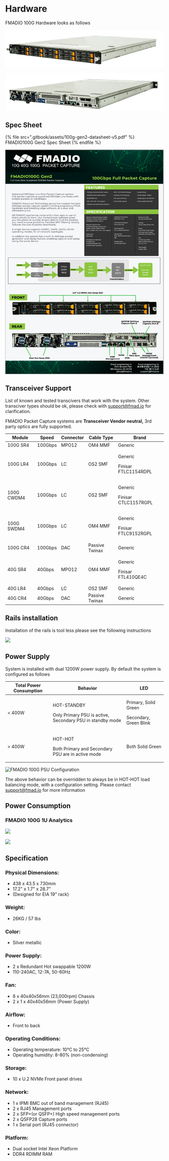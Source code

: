 # Hardware

FMADIO 100G Hardware looks as follows

![FMADIO100G Gen2 1U Packet Capture System](<.gitbook/assets/image (22) (1).png>)

![FMADIO 100G Gen2 1U Packet System Side](<.gitbook/assets/image (23) (1).png>)

## Spec Sheet

{% file src=".gitbook/assets/100g-gen2-datasheet-v5.pdf" %}
FMADIO100G Gen2 Spec Sheet
{% endfile %}



![FMADIO 100G Gen2 Specsheet](<.gitbook/assets/image (12) (1).png>)



## Transceiver Support

List of known and tested transcivers that work with the system. Other transciver types should be ok, please check with support@fmad.io for clarification.

FMADIO Packet Capture systems are **Transceiver Vendor neutral,** 3rd party optics are fully supported.

| Module     | Speed   | Connector | Cable Type     | Brand                                      |
| ---------- | ------- | --------- | -------------- | ------------------------------------------ |
| 100G SR4   | 100Gbps | MPO12     | OM4 MMF        | Generic                                    |
| 100G LR4   | 100Gbps | LC        | OS2 SMF        | <p>Generic </p><p>Finisar FTLC1154RDPL</p> |
| 100G CWDM4 | 100Gbps | LC        | OS2 SMF        | <p>Generic </p><p>Finisar CTLC1157RGPL</p> |
| 100G SWDM4 | 100Gbps | LC        | OM4 MMF        | <p>Generic </p><p>Finisar FTLC9152RGPL</p> |
| 100G CR4   | 100Gbps | DAC       | Passive Twinax | Generic                                    |
| 40G SR4    | 40Gbps  | MPO12     | OM4 MMF        | <p>Generic </p><p>Finisar FTL410QE4C</p>   |
| 40G LR4    | 40Gbps  | LC        | OS2 SMF        | Generic                                    |
| 40G CR4    | 40Gbps  | DAC       | Passive Twinax | Generic                                    |

## Rails installation

Installation of the rails is tool less please see the following instructions

![](<.gitbook/assets/image (41).png>)

## Power Supply

System is installed with dual 1200W power supply. By default the system is configured as follows

| Total Power Consumption | Behavior                                                                           | LED                                                       |
| ----------------------- | ---------------------------------------------------------------------------------- | --------------------------------------------------------- |
| < 400W                  | <p>HOT-STANDBY</p><p>Only Primary PSU is active, Secondary PSU in standby mode</p> | <p>Primary, Solid Green </p><p>Secondary, Green Blink</p> |
|   > 400W                | <p>HOT-HOT</p><p>Both Primary and Secondary PSU are in active mode</p>             | Both Solid Green                                          |

![FMADIO 100G PSU Configuration](<.gitbook/assets/image (57).png>)

The above behavior can be overridden to always be in HOT-HOT load balancing mode, with a configuration setting. Please contact support@fmad.io for more information

## Power Consumption

### FMADIO 100G 1U Analytics

![](<.gitbook/assets/image (81).png>)

![](<.gitbook/assets/image (76).png>)

## Specification

### Physical Dimensions:

* 438 x 43.5 x 730mm
* 17.2" x 1.7" x 28.7"
* (Designed for EIA 19” rack)

### Weight:

* 26KG / 57 lbs

### Color:

* Silver metallic

### Power Supply:

* 2 x Redundant Hot swappable 1200W&#x20;
* 110-240AC, 12-7A, 50-60Hz

### Fan:

* 8 x 40x40x56mm (23,000rpm) Chassis
* 2 x 1 x 40x40x56mm (Power Supply)

### Airflow:

* Front to back

### Operating Conditions:

* Operating temperature: 10°C to 25°C
* Operating humidity: 8-80% (non-condensing)

### Storage:

* 10 x U.2 NVMe Front panel drives

### Network:

* 1 x IPMI BMC out of band management (RJ45)
* 2 x RJ45 Management ports
* 2 x SFP+(or QSFP+) High speed management ports
* 2 x QSFP28 Capture ports
* 1 x Serial port (RJ45 connector)

### Platform:

* Dual socket Intel Xeon Platform
* DDR4 RDIMM RAM
